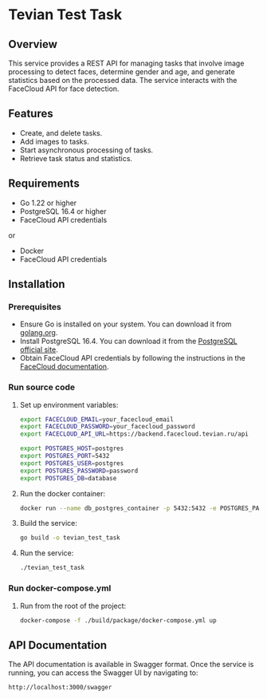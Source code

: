 # Tevian Test Task

## Overview
This service provides a REST API for managing tasks that involve image processing to detect faces, determine gender and age, and generate statistics based on the processed data. The service interacts with the FaceСloud API for face detection.

## Features
- Create, and delete tasks.
- Add images to tasks.
- Start asynchronous processing of tasks.
- Retrieve task status and statistics.

[//]: # (- Secure API access with HTTP Basic Auth.)

## Requirements
- Go 1.22 or higher
- PostgreSQL 16.4 or higher
- FaceCloud API credentials

or

- Docker
- FaceCloud API credentials

## Installation

### Prerequisites
- Ensure Go is installed on your system. You can download it from [golang.org](https://golang.org/).
- Install PostgreSQL 16.4. You can download it from the [PostgreSQL official site](https://www.postgresql.org/download/).
- Obtain FaceCloud API credentials by following the instructions in the [FaceCloud documentation](https://docs.facecloud.tevian.ru).

### Run source code
1. Set up environment variables:
   ```sh
   export FACECLOUD_EMAIL=your_facecloud_email
   export FACECLOUD_PASSWORD=your_facecloud_password
   export FACECLOUD_API_URL=https://backend.facecloud.tevian.ru/api

   export POSTGRES_HOST=postgres
   export POSTGRES_PORT=5432
   export POSTGRES_USER=postgres
   export POSTGRES_PASSWORD=password
   export POSTGRES_DB=database
   ```

2. Run the docker container:
   ```sh
   docker run --name db_postgres_container -p 5432:5432 -e POSTGRES_PASSWORD=<POSTGRES_PASSWORD> -e POSTGRES_USER=<POSTGRES_USER> -e POSTGRES_DB=<POSTGRES_DB> -d postgres:16.4-alpine3.20
   ```
   
3. Build the service:
   ```sh
   go build -o tevian_test_task
   ```

4. Run the service:
   ```sh
   ./tevian_test_task
   ```

### Run docker-compose.yml
1. Run from the root of the project:
   ```sh
   docker-compose -f ./build/package/docker-compose.yml up
   ```



## API Documentation
The API documentation is available in Swagger format. Once the service is running, you can access the Swagger UI by navigating to:

```
http://localhost:3000/swagger
```

